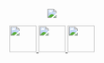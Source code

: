 <link rel="preconnect" href="https://fonts.googleapis.com">
<link rel="preconnect" href="https://fonts.gstatic.com" crossorigin>
<link href="https://fonts.googleapis.com/css2?family=Montserrat:wght@200&display=swap" rel="stylesheet">
<div align="center">
  
<a href=""><img src="https://readme-typing-svg.herokuapp.com?font=Montserrat&color=49238D&size=23&center=true&vCenter=true&multiline=true&height=70&lines=Welcome;I'm+Katherine+Valcarce"></a>

<a href="https://www.linkedin.com/in/katherine-valcarce/"><img src="https://user-images.githubusercontent.com/83970233/129637240-a7e41d6c-4ffc-4338-b3e5-5703d54c1b90.png" width="48"> </a>
<a href="Katherine.v@live.cl"><img src="https://user-images.githubusercontent.com/83970233/129640999-e805ba1d-0e92-48c5-81db-dc837e49e7e8.png" width="48"> </a> 
<a href="https://"><img src="https://user-images.githubusercontent.com/83970233/129641050-652a3937-2946-4adc-8ced-68c41c658670.png" width="48"> </a>

</div>
<!--!

**katherine-valcarce/katherine-valcarce** is a ✨ _special_ ✨ repository because its `README.md` (this file) appears on your GitHub profile.

Here are some ideas to get you started:

- 🔭 I’m currently working on ...
- 🌱 I’m currently learning ...
- 👯 I’m looking to collaborate on ...
- 🤔 I’m looking for help with ...
- 💬 Ask me about ...
- 📫 How to reach me: ...
- 😄 Pronouns: ...
- ⚡ Fun fact: ...
-->
